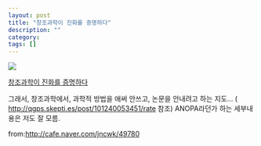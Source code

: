 ```yaml
---
layout: post
title: "창조과학이 진화를 증명하다"
description: ""
category: 
tags: []
---
```


![](http://i.imgur.com/Px9xILT.jpg)

[창조과학이 진화를 증명하다](http://scienceon.hani.co.kr/41787)

그래서, 창조과학에서, 과학적 방법을 애써 안쓰고, 논문을 안내려고 하는 지도…
( http://qgps.skepti.es/post/101240053451/rate 참조)
ANOPA라던가 하는 세부내용은 저도 잘 모름.

from:http://cafe.naver.com/jncwk/49780
